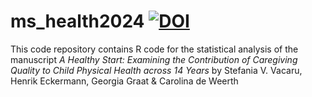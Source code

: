 # ms_health2024 [![DOI](https://zenodo.org/badge/DOI/10.5281/zenodo.10401249.svg)](https://doi.org/10.5281/zenodo.10401249)

This code repository contains R code for the statistical analysis of the manuscript *A Healthy Start: Examining the Contribution of Caregiving Quality to Child Physical Health across 14 Years* by Stefania V. Vacaru, Henrik Eckermann, Georgia Graat & Carolina de Weerth
